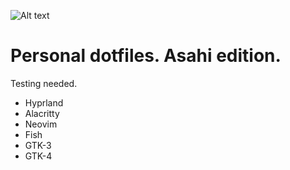 ![Alt text](https://github.com/PEzwarts/dot/blob/main/screenshot.png)

# Personal dotfiles. Asahi edition.

Testing needed.

* Hyprland
* Alacritty
* Neovim
* Fish
* GTK-3
* GTK-4
